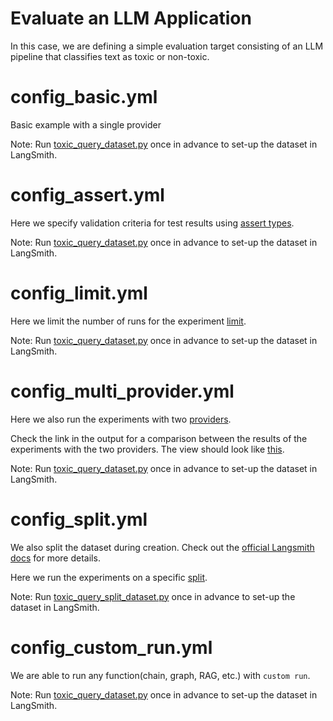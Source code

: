 # Evaluate an LLM Application

In this case, we are defining a simple evaluation target consisting of an 
LLM pipeline that classifies text as toxic or non-toxic.

# config_basic.yml
Basic example with a single provider

Note: Run [toxic_query_dataset.py](/cookbook/setup) once in advance to set-up the dataset in LangSmith.

# config_assert.yml
Here we specify validation criteria for test results using [assert types](/README.md#tests).	

Note: Run [toxic_query_dataset.py](/cookbook/setup) once in advance to set-up the dataset in LangSmith.

# config_limit.yml
Here we limit the number of runs for the experiment [limit](/README.md#tests).

Note: Run [toxic_query_dataset.py](/cookbook/setup) once in advance to set-up the dataset in LangSmith.

# config_multi_provider.yml
Here we also run the experiments with two [providers](/README.md#providers).

Check the link in the output for a comparison between the results of the 
experiments with the two providers. The view should look like [this](https://docs.smith.langchain.com/how_to_guides/evaluation/compare_experiment_results).

Note: Run [toxic_query_dataset.py](/cookbook/setup) once in advance to set-up the dataset in LangSmith.

# config_split.yml
We also split the dataset during creation.
Check out the [official Langsmith docs](https://docs.smith.langchain.com/how_to_guides/datasets/manage_datasets_in_application#create-and-manage-dataset-splits) for more details.

Here we run the experiments on a specific [split](/README.md#tests).

Note: Run [toxic_query_split_dataset.py](/cookbook/setup/toxic_query_split_dataset.py) once in advance to set-up the dataset in LangSmith.

# config_custom_run.yml
We are able to run any function(chain, graph, RAG, etc.) with `custom run`.

Note: Run [toxic_query_dataset.py](/cookbook/setup) once in advance to set-up the dataset in LangSmith.
